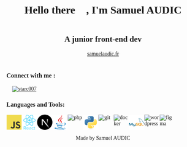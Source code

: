 <style>
    @import url('https://fonts.googleapis.com/css2?family=Poppins:ital,wght@0,100;0,200;0,300;0,400;0,500;0,600;0,700;0,800;0,900;1,100;1,200;1,300;1,400;1,500;1,600;1,700;1,800;1,900&display=swap');
    html * {
        font-family: 'Poppins';
    }
</style>

<div style="display: flex; flex-direction: column; align-items: center;">
  <h1>Hello there 👋, I'm Samuel AUDIC</h1>
  <h2>A junior front-end dev</h2>
  <a href="https://samuelaudic.fr/">samuelaudic.fr</a>
</div>

<br/>

<h3>Connect with me :</h3>
<p style="display: flex; align-items:center">
<a href="https://www.linkedin.com/in/samuelaudic/" target="blank" style="margin-left:15px"><img align="center" src="https://raw.githubusercontent.com/rahuldkjain/github-profile-readme-generator/master/src/images/icons/Social/linked-in-alt.svg" alt="starc007" height="30" width="30" /></a>
</p>

<h3 >Languages and Tools:</h3>
<p style="display: flex; align-items:center; flex-wrap: wrap;"> 


<img src="https://raw.githubusercontent.com/devicons/devicon/master/icons/javascript/javascript-original.svg" alt="javascript" width="40" height="40"/>
<img src="https://raw.githubusercontent.com/devicons/devicon/master/icons/react/react-original-wordmark.svg" alt="react" width="40" height="40"/>
<img src="https://raw.githubusercontent.com/devicons/devicon/master/icons/nextjs/nextjs-original.svg" alt="nextjs" width="40" height="40"/>
<img src="https://raw.githubusercontent.com/devicons/devicon/master/icons/java/java-original.svg" alt="java" width="40" height="40"/>
<img src="https://cdn.jsdelivr.net/gh/devicons/devicon/icons/php/php-plain.svg" alt="php" width="40" height="40"/>
<img src="https://raw.githubusercontent.com/devicons/devicon/master/icons/python/python-original.svg" alt="python" width="40" height="40"/>
<img src="https://www.vectorlogo.zone/logos/git-scm/git-scm-icon.svg" alt="git" width="40" height="40"/>
<img src="https://icongr.am/devicon/docker-original-wordmark.svg?size=128&color=currentColor" alt="docker" width="40" height="40"/>
<img src="https://raw.githubusercontent.com/devicons/devicon/master/icons/mysql/mysql-original-wordmark.svg" alt="mysql" width="40" height="40"/>
<img src="https://cdn.jsdelivr.net/gh/devicons/devicon/icons/wordpress/wordpress-plain.svg" alt="wordpress" width="40" height="40"/>
<img src="https://cdn.jsdelivr.net/gh/devicons/devicon/icons/figma/figma-original.svg" alt="figma" width="40" height="40"/>

</p>

<p align="center">Made by Samuel AUDIC</p>
